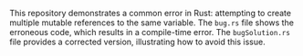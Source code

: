 This repository demonstrates a common error in Rust: attempting to create multiple mutable references to the same variable.  The `bug.rs` file shows the erroneous code, which results in a compile-time error. The `bugSolution.rs` file provides a corrected version, illustrating how to avoid this issue.